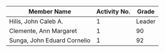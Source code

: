 | Member Name      | Activity No. | Grade |
|------------------|--------------|-------|
| Hilis, John Caleb A.      | 1            | Leader    |
|   Clemente, Ann Margaret   | 1            | 90    |
| Sunga, John Eduard Cornelio | 1            | 92    |
